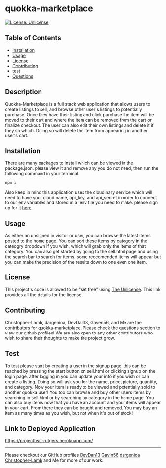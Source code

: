 # quokka-marketplace

[![License: Unlicense](https://img.shields.io/badge/license-Unlicense-blue.svg)](http://unlicense.org/)

## Table of Contents

* [Installation](#installation)
* [Usage](#usage)
* [License](#license)
* [Contributing](#contributing)
* [test](#test)
* [Questions](#Questions)

## Description

Quokka-Marketplace is a full stack web application that allows users to create listings to sell, and browse other user's listings to potentially purchase.  Once they have their listing and click purchase the item will be moved to their cart and where the item can be removed from the cart or finalize checkout.  The user can also edit their own listings and delete it if they so which.  Doing so will delete the item from appearing in another user's cart.

## Installation
There are many packages to install which can be viewed in the package.json.  please view it and remove any you do not need, then run the following command in your terminal.
```bash
npm i
```
Also keep in mind this application uses the cloudinary service which will need to have your cloud name, api_key, and api_secret in order to connect to our env variables and stored in a .env file you need to make.  please sign up for it [here](https://cloudinary.com/home-2).
## Usage 

As either an unsigned in visitor or user, you can browse the latest items posted to the home page. You can sort these items by category in the cateogry dropdown if you wish, which will grab only the items of that category.  You can also get started by going to the sell.html page and using the search bar to search for items.  some reccomended items will appear but you can make the precision of the results down to one even one item.  

## License

This project's code is allowed to be "set free" using [The Unlicense](https://unlicense.org/).  This link provides all the details for the license.

## Contributing

Christopher-Lamb, dargenioa, DevDan13, Gaven56, and Me are the contributors for quokka-marketplace.  Please check the questions section to view our github profiles!  We are also open to any other contributors who wish to share their thoughts to make the project grow.

## Test

To test please start by creating a user in the signup page. this can be reached by pressing the start button on sell.html or clicking signup on the login page. after logging in you can update your info if you wish or can create a listing.  Doing so will ask you for the name, price, picture, quantity, and category.  Now your item is ready to be viewed and potentially sold to another quokka user!  You too can browse and buy other users items by searching in sell.html or by searching by category in the home page.  You can also buy items now that you have an account and your items will appear in your cart.  From there they can be bought and removed.  You may buy an item as many times as you wish, but not when it's out of stock!

## Link to Deployed Application
https://projecttwo-rutgers.herokuapp.com/
<hr>

Please checkout our GitHub profiles [DevDan13](https://github.com/DevDan13) [Gavin56](https://github.com/Gavin56) [dargenioa](https://github.com/dargenioa) [Christopher-Lamb](https://github.com/Christopher-Lamb) and Me for more of our work.

